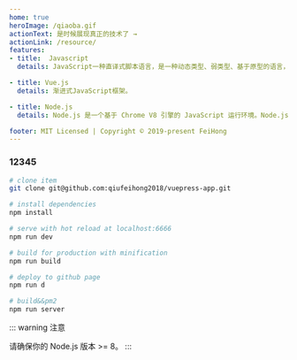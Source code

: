 ```yaml
---
home: true
heroImage: /qiaoba.gif
actionText: 是时候展现真正的技术了 →
actionLink: /resource/
features:
- title:  Javascript
  details: JavaScript一种直译式脚本语言，是一种动态类型、弱类型、基于原型的语言，内置支持类型。

- title: Vue.js
  details: 渐进式JavaScript框架。

- title: Node.js
  details: Node.js 是一个基于 Chrome V8 引擎的 JavaScript 运行环境。Node.js 使用了一个事件驱动、非阻塞式 I/O 的模型，使其轻量又高效。

footer: MIT Licensed | Copyright © 2019-present FeiHong
---
```


### 12345
```bash
# clone item
git clone git@github.com:qiufeihong2018/vuepress-app.git

# install dependencies
npm install 

# serve with hot reload at localhost:6666
npm run dev

# build for production with minification
npm run build

# deploy to github page
npm run d

# build&&pm2
npm run server
```

::: warning 注意

请确保你的 Node.js 版本 >= 8。
:::
